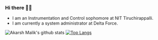 ### Hi there ✋🏻
- I am an Instrumentation and Control sophomore at NIT Tiruchirappalli.
- I am currently a system administrator at Delta Force.


![Akarsh Malik's github stats](https://github-readme-stats.vercel.app/api?username=malikakarsh&show_icons=true&theme=radical)
[![Top Langs](https://github-readme-stats.vercel.app/api/top-langs/?username=malikakarsh&theme=radical&langs_count=5)](https://github.com/malikakarsh/github-readme-stats)
